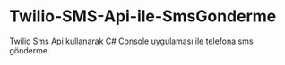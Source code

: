 # Twilio-SMS-Api-ile-SmsGonderme
 Twilio Sms Api kullanarak C# Console uygulaması ile telefona sms gönderme.
